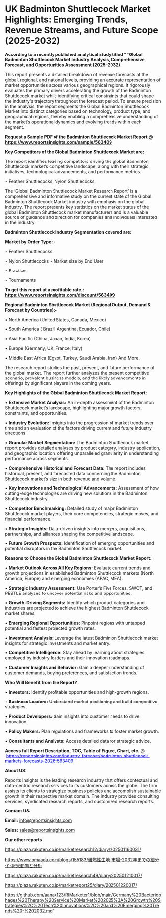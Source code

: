 # UK Badminton Shuttlecock Market Highlights: Emerging Trends, Revenue Streams, and Future Scope (2025-2032)

<strong>According to a recently published analytical study titled ""Global Badminton Shuttlecock Market Industry Analysis, Comprehensive Forecast, and Opportunities Assessment (2025–2032)</strong>

This report presents a detailed breakdown of revenue forecasts at the global, regional, and national levels, providing an accurate representation of market opportunities across various geographical regions. It rigorously evaluates the primary drivers accelerating the growth of the Badminton Shuttlecock market while identifying critical constraints that could shape the industry's trajectory throughout the forecast period. To ensure precision in the analysis, the report segments the Global Badminton Shuttlecock Market into distinct categories based on technology, product type, and geographical regions, thereby enabling a comprehensive understanding of the market’s operational dynamics and evolving trends within each segment.

<strong>Request a Sample PDF of the Badminton Shuttlecock Market Report </strong><strong>@<a href=https://www.reportsinsights.com/sample/563409 style=color:#0000ff;> https://www.reportsinsights.com/sample/563409</a></strong></font>

<strong>Key Competitors of the Global Badminton Shuttlecock Market are:</strong>

The report identifies leading competitors driving the global Badminton Shuttlecock market’s competitive landscape, along with their strategic initiatives, technological advancements, and performance metrics.

‣ Feather Shuttlecocks, Nylon Shuttlecocks,

The ‘Global Badminton Shuttlecock Market Research Report’ is a comprehensive and informative study on the current state of the Global Badminton Shuttlecock Market industry with emphasis on the global industry. The report presents key statistics on the market status of the global Badminton Shuttlecock market manufacturers and is a valuable source of guidance and direction for companies and individuals interested in the industry.

<strong>Badminton Shuttlecock Industry Segmentation covered are:</strong>

<strong>Market by Order Type: </strong>
‣ 

‣ Feather Shuttlecocks

‣ Nylon Shuttlecocks
‣ Market size by End User

‣ Practice

‣ Tournaments

<strong>To get this report at a profitable rate.: <a href=https://www.reportsinsights.com/discount/563409 style=color:#0000ff;>https://www.reportsinsights.com/discount/563409</a></strong></font>

<strong>Regional Badminton Shuttlecock Market (Regional Output, Demand &amp; Forecast by Countries):-</strong>

• North America (United States, Canada, Mexico)

• South America ( Brazil, Argentina, Ecuador, Chile)

• Asia Pacific (China, Japan, India, Korea)

• Europe (Germany, UK, France, Italy)

• Middle East Africa (Egypt, Turkey, Saudi Arabia, Iran) And More.

The research report studies the past, present, and future performance of the global market. The report further analyzes the present competitive scenario, prevalent business models, and the likely advancements in offerings by significant players in the coming years.

<strong>Key Highlights of the Global Badminton Shuttlecock Market Report:</strong>

• <strong>Extensive Market Analysis:</strong> An in-depth assessment of the Badminton Shuttlecock market’s landscape, highlighting major growth factors, constraints, and opportunities.

• <strong>Industry Evolution:</strong> Insights into the progression of market trends over time and an evaluation of the factors driving current and future industry directions.

• <strong>Granular Market Segmentation:</strong> The Badminton Shuttlecock market report provides detailed analyses by product category, industry application, and geographic location, offering unparalleled granularity in understanding performance across segments.

• <strong>Comprehensive Historical and Forecast Data:</strong> The report includes historical, present, and forecasted data concerning the Badminton Shuttlecock market’s size in both revenue and volume.

• <strong>Key Innovations and Technological Advancements:</strong> Assessment of how cutting-edge technologies are driving new solutions in the Badminton Shuttlecock industry.

• <strong>Competitor Benchmarking:</strong> Detailed study of major Badminton Shuttlecock market players, their core competencies, strategic moves, and financial performance.

• <strong>Strategic Insights:</strong> Data-driven insights into mergers, acquisitions, partnerships, and alliances shaping the competitive landscape.

• <strong>Future Growth Prospects:</strong> Identification of emerging opportunities and potential disruptors in the Badminton Shuttlecock market.

<strong>Reasons to Choose the Global Badminton Shuttlecock Market Report:</strong>

• <strong>Market Outlook Across All Key Regions:</strong> Evaluate current trends and growth projections in established Badminton Shuttlecock markets (North America, Europe) and emerging economies (APAC, MEA).

• <strong>Strategic Industry Assessment:</strong> Use Porter’s Five Forces, SWOT, and PESTLE analyses to uncover potential risks and opportunities.

• <strong>Growth-Driving Segments:</strong> Identify which product categories and industries are projected to achieve the highest Badminton Shuttlecock market shares.

• <strong>Emerging Regional Opportunities:</strong> Pinpoint regions with untapped potential and fastest projected growth rates.

• <strong>Investment Analysis:</strong> Leverage the latest Badminton Shuttlecock market insights for strategic investments and market entry.

• <strong>Competitive Intelligence:</strong> Stay ahead by learning about strategies employed by industry leaders and their innovation roadmaps.

• <strong>Customer Insights and Behavior:</strong> Gain a deeper understanding of customer demands, buying preferences, and satisfaction trends.

<strong>Who Will Benefit from the Report?</strong>

• <strong>Investors:</strong> Identify profitable opportunities and high-growth regions.

• <strong>Business Leaders:</strong> Understand market positioning and build competitive strategies.

• <strong>Product Developers:</strong> Gain insights into customer needs to drive innovation.

• <strong>Policy Makers:</strong> Plan regulations and frameworks to foster market growth.

• <strong>Consultants and Analysts:</strong> Access detailed data for strategic advice.
</ul>
<strong>Access full Report Description, TOC, Table of Figure, Chart, etc. </strong>@  <a href=https://reportsinsights.com/industry-forecast/badminton-shuttlecock-markets-forecasts-2026-563409 style=color:#0000ff;>https://reportsinsights.com/industry-forecast/badminton-shuttlecock-markets-forecasts-2026-563409</a></font>

<strong><strong>About US</strong>:</strong>

Reports Insights is the leading research industry that offers contextual and data-centric research services to its customers across the globe. The firm assists its clients to strategize business policies and accomplish sustainable growth in their respective market domain. The industry provides consulting services, syndicated research reports, and customized research reports.

<strong>Contact US:</strong>

<p class=""""><b>Email:</b> <a href=mailto:info@reportsinsights.com>info@reportsinsights.com</a></p>
<p class=""""><b>Sales:</b> <a href=mailto:sales@reportsinsights.com>sales@reportsinsights.com</a></p>

<strong>Our other reports</strong>

<a href=https://plaza.rakuten.co.jp/marketresearch12/diary/202501160031/>https://plaza.rakuten.co.jp/marketresearch12/diary/202501160031/</a>

<a href=https://www.omaada.com/blogs/155183/難燃性生地-市場-2032年までの細分化-将来動向と分析>https://www.omaada.com/blogs/155183/難燃性生地-市場-2032年までの細分化-将来動向と分析</a>

<a href=https://plaza.rakuten.co.jp/marketresearch49/diary/202501210017/>https://plaza.rakuten.co.jp/marketresearch49/diary/202501210017/</a>

<a href=https://plaza.rakuten.co.jp/marketreport25/diary/202501220017/>https://plaza.rakuten.co.jp/marketreport25/diary/202501220017/</a>

<a href=https://github.com/aanak123/RIMarketer1/blob/main/Germany%20Bacteriophages%20Therapy%20Service%20Market%202025%3A%20Growth%20Strategies%2C%20Tech%20Innovations%2C%20and%20Emerging%20Trends%20-%202032.md>https://github.com/aanak123/RIMarketer1/blob/main/Germany%20Bacteriophages%20Therapy%20Service%20Market%202025%3A%20Growth%20Strategies%2C%20Tech%20Innovations%2C%20and%20Emerging%20Trends%20-%202032.md</a>"
